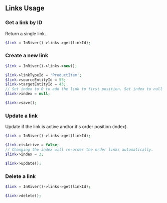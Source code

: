 ## Links Usage

### Get a link by ID
Return a single link.
```php
$link = InRiver()->links->get(linkId);
```

### Create a new link
```php
$link = InRiver()->links->new();

$link->linkTypeId = 'ProductItem';
$link->sourceEntityId = 55;
$link->targetEntityId = 43;
// Set index to 0 to add the link to first position. Set index to null to add the link to last position. Specifying the index will reorganize all link indices.
$link->index = null;

$link->save();
```

### Update a link
Update if the link is active and/or it's order position (index).
```php
$link = InRiver()->links->get(linkId);

$link->isActive = false;
// Changing the index will re-order the order links automatically.
$link->index = 3;

$link->update();
```

### Delete a link
```php
$link = InRiver()->links->get(linkId);

$link->delete();
```
